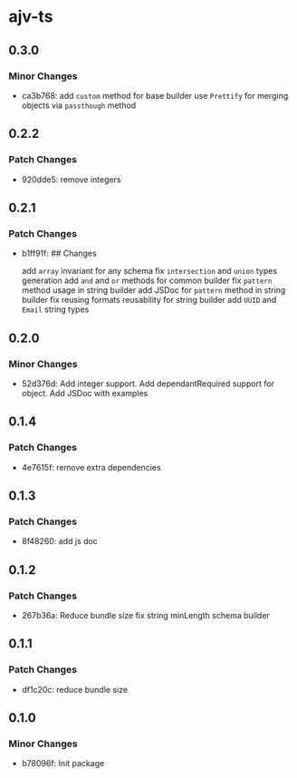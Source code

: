# ajv-ts

## 0.3.0

### Minor Changes

- ca3b768: add `custom` method for base builder
  use `Prettify` for merging objects via `passthough` method

## 0.2.2

### Patch Changes

- 920dde5: remove integers

## 0.2.1

### Patch Changes

- b1ff91f: ## Changes

  add `array` invariant for any schema
  fix `intersection` and `union` types generation
  add `and` and `or` methods for common builder
  fix `pattern` method usage in string builder
  add JSDoc for `pattern` method in string builder
  fix reusing formats reusability for string builder
  add `UUID` and `Email` string types

## 0.2.0

### Minor Changes

- 52d376d: Add integer support. Add dependantRequired support for object. Add JSDoc with examples

## 0.1.4

### Patch Changes

- 4e7615f: remove extra dependencies

## 0.1.3

### Patch Changes

- 8f48260: add js doc

## 0.1.2

### Patch Changes

- 267b36a: Reduce bundle size
  fix string minLength schema builder

## 0.1.1

### Patch Changes

- df1c20c: reduce bundle size

## 0.1.0

### Minor Changes

- b78096f: Init package
